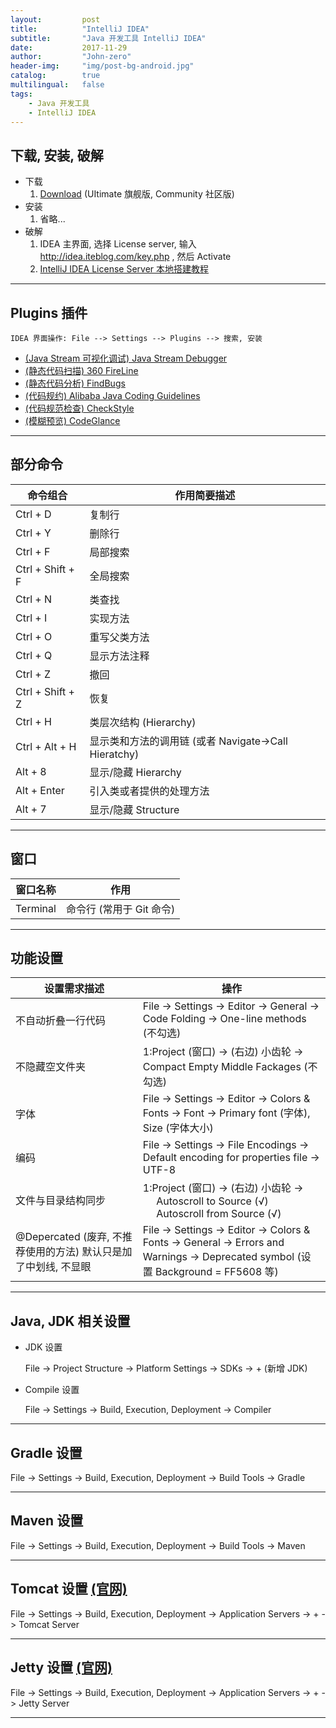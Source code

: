 ```yaml
---
layout:     	post
title:        	"IntelliJ IDEA"
subtitle:     	"Java 开发工具 IntelliJ IDEA"
date:         	2017-11-29
author:       	"John-zero"
header-img: 	"img/post-bg-android.jpg"
catalog:      	true
multilingual: 	false
tags:
    - Java 开发工具
    - IntelliJ IDEA
---
```




## 下载, 安装, 破解

* 下载
	1. <a href="https://www.jetbrains.com/idea/download" target="_blank">Download</a> (UItimate 旗舰版, Community 社区版)
* 安装
	1. 省略...
* 破解 
	1. IDEA 主界面, 选择 License server, 输入 http://idea.iteblog.com/key.php , 然后 Activate
	2. <a href="http://blog.lanyus.com/archives/174.html" target="_blank">IntelliJ IDEA License Server 本地搭建教程</a>

***


## Plugins 插件

	IDEA 界面操作: File --> Settings --> Plugins --> 搜索, 安装

* <a href="https://plugins.jetbrains.com/plugin/9696-java-stream-debugger" target="_blank">(Java Stream 可视化调试) Java Stream Debugger</a>
* <a href="http://magic.360.cn/zh/index.html" target="_blank">(静态代码扫描) 360 FireLine</a>
* <a href="http://findbugs.sourceforge.net/" target="_blank">(静态代码分析) FindBugs</a>
* <a href="https://github.com/alibaba/Alibaba-Java-Coding-Guidelines" target="_blank">(代码规约) Alibaba Java Coding Guidelines</a>
* <a href="http://checkstyle.sourceforge.net/" target="_blank">(代码规范检查) CheckStyle</a>
* <a href="https://plugins.jetbrains.com/plugin/7275-codeglance" target="_blank">(模糊预览) CodeGlance</a>

***


## 部分命令

命令组合 						| 作用简要描述
--------------------------------|--------------------------------------------				
Ctrl + D 						| 复制行
Ctrl + Y 						| 删除行
Ctrl + F						| 局部搜索
Ctrl + Shift + F				| 全局搜索
Ctrl + N						| 类查找				
Ctrl + I 						| 实现方法				 
Ctrl + O						| 重写父类方法
Ctrl + Q						| 显示方法注释	
Ctrl + Z						| 撤回
Ctrl + Shift + Z				| 恢复				
Ctrl + H						| 类层次结构 (Hierarchy)
Ctrl + Alt + H					| 显示类和方法的调用链 (或者 Navigate->Call Hieratchy)
Alt + 8							| 显示/隐藏 Hierarchy	
Alt + Enter						| 引入类或者提供的处理方法
Alt + 7							| 显示/隐藏 Structure

***


## 窗口

窗口名称 						| 作用
--------------------------------|--------------------------------------------
Terminal						| 命令行 (常用于 Git 命令)
								 
***


## 功能设置

设置需求描述 					| 操作
--------------------------------|--------------------------------------------
不自动折叠一行代码				| File -> Settings -> Editor -> General -> Code Folding -> One-line methods (不勾选) 
不隐藏空文件夹					| 1:Project (窗口) -> (右边) 小齿轮 -> Compact Empty Middle Fackages (不勾选)
字体							| File -> Settings -> Editor -> Colors & Fonts -> Font -> Primary font (字体), Size (字体大小)
编码							| File -> Settings -> File Encodings -> Default encoding for properties file -> UTF-8
文件与目录结构同步				| 1:Project (窗口) -> (右边) 小齿轮 -> <br> &nbsp;&nbsp;&nbsp;&nbsp; Autoscroll to Source (√) <br> &nbsp;&nbsp;&nbsp;&nbsp; Autoscroll from Source (√) <br>
@Depercated (废弃, 不推荐使用的方法) 默认只是加了中划线, 不显眼	| File -> Settings -> Editor -> Colors & Fonts -> General -> Errors and Warnings -> Deprecated symbol (设置 Background = FF5608 等)
						 
***


## Java, JDK 相关设置

* JDK 设置

	File -> Project Structure -> Platform Settings -> SDKs -> + (新增 JDK)

* Compile 设置

	File -> Settings -> Build, Execution, Deployment -> Compiler  
								 
***


## Gradle 设置

File -> Settings -> Build, Execution, Deployment -> Build Tools -> Gradle 
								 
***


## Maven 设置

File -> Settings -> Build, Execution, Deployment -> Build Tools -> Maven 
								 
***


## Tomcat 设置 <a href="http://tomcat.apache.org/" target="_blank">(官网)</a>

File -> Settings -> Build, Execution, Deployment -> Application Servers -> + -> Tomcat Server
								 
***


## Jetty 设置 <a href="https://www.eclipse.org/jetty/" target="_blank">(官网)</a> 

File -> Settings -> Build, Execution, Deployment -> Application Servers -> + -> Jetty Server
								 
***


		
